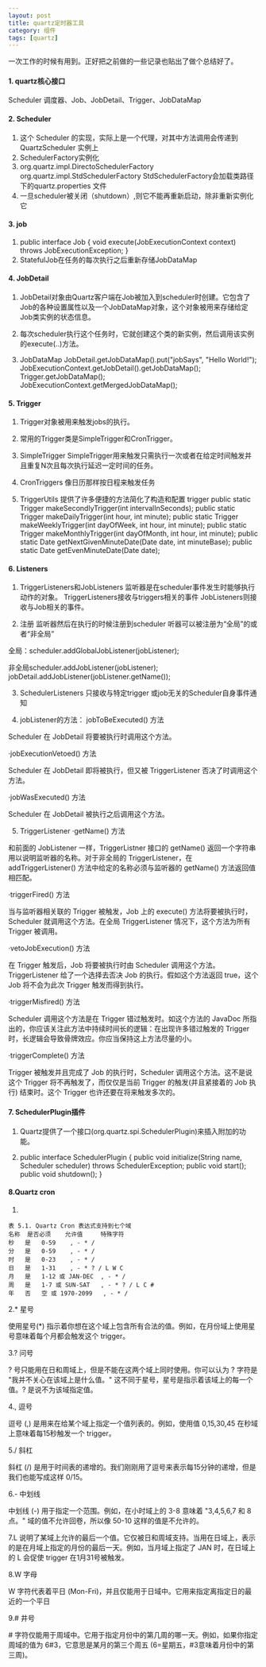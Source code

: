```yaml
---
layout: post
title: quartz定时器工具
category: 组件
tags: [quartz]
---
```


一次工作的时候有用到。正好把之前做的一些记录也贴出了做个总结好了。


#### 1. quartz核心接口

Scheduler 调度器、Job、JobDetail、Trigger、JobDataMap

#### 2. Scheduler
1. 这个 Scheduler 的实现，实际上是一个代理，对其中方法调用会传递到 QuartzScheduler 实例上
2. SchedulerFactory实例化
3. org.quartz.impl.DirectoSchedulerFactory  
  org.quartz.impl.StdSchedulerFactory
StdSchedulerFactory会加载类路径下的quartz.properties 文件
4. 一旦scheduler被关闭（shutdown）,则它不能再重新启动，除非重新实例化它
        
#### 3. job
1. public interface Job { void execute(JobExecutionContext context) throws JobExecutionException; }
2. StatefulJob在任务的每次执行之后重新存储JobDataMap

#### 4. JobDetail
1. JobDetail对象由Quartz客户端在Job被加入到scheduler时创建。它包含了Job的各种设置属性以及一个JobDataMap对象，这个对象被用来存储给定Job类实例的状态信息。

2. 每次scheduler执行这个任务时，它就创建这个类的新实例，然后调用该实例的execute(..)方法。

3. JobDataMap
JobDetail.getJobDataMap().put("jobSays", "Hello World!"); 
JobExecutionContext.getJobDetail().getJobDataMap(); 
Trigger.getJobDataMap();
JobExecutionContext.getMergedJobDataMap(); 

#### 5. Trigger
1. Trigger对象被用来触发jobs的执行。

2. 常用的Trigger类是SimpleTrigger和CronTrigger。

3. SimpleTrigger
SimpleTrigger用来触发只需执行一次或者在给定时间触发并且重复N次且每次执行延迟一定时间的任务。

4. CronTriggers
像日历那样按日程来触发任务

5. TriggerUtils
提供了许多便捷的方法简化了构造和配置 trigger
public static Trigger makeSecondlyTrigger(int intervalInSeconds);
public static Trigger makeDailyTrigger(int hour, int minute);
public static Trigger makeWeeklyTrigger(int dayOfWeek, int hour, int minute);
public static Trigger makeMonthlyTrigger(int dayOfMonth, int hour, int minute);
public static Date getNextGivenMinuteDate(Date date, int minuteBase);
public static Date getEvenMinuteDate(Date date);

#### 6. Listeners
1. TriggerListeners和JobListeners 
监听器是在scheduler事件发生时能够执行动作的对象。
TriggerListeners接收与triggers相关的事件
JobListeners则接收与Job相关的事件。

2. 注册
监听器然后在执行的时候注册到scheduler
听器可以被注册为“全局”的或者“非全局”

全局：scheduler.addGlobalJobListener(jobListener);   

非全局scheduler.addJobListener(jobListener);    
 jobDetail.addJobListener(jobListener.getName());  

3. SchedulerListeners
只接收与特定trigger 或job无关的Scheduler自身事件通知

4. jobListener的方法：
jobToBeExecuted() 方法

Scheduler 在 JobDetail 将要被执行时调用这个方法。

·jobExecutionVetoed() 方法

Scheduler 在 JobDetail 即将被执行，但又被 TriggerListener 否决了时调用这个方法。

·jobWasExecuted() 方法

Scheduler 在 JobDetail 被执行之后调用这个方法。

5. TriggerListener
·getName() 方法

和前面的 JobListener 一样，TriggerListner 接口的 getName() 返回一个字符串用以说明监听器的名称。对于非全局的 TriggerListener，在 addTriggerListener() 方法中给定的名称必须与监听器的 getName() 方法返回值相匹配。

·triggerFired() 方法

当与监听器相关联的 Trigger 被触发，Job 上的 execute() 方法将要被执行时，Scheduler 就调用这个方法。在全局 TriggerListener 情况下，这个方法为所有 Trigger 被调用。

·vetoJobExecution() 方法

在 Trigger 触发后，Job 将要被执行时由 Scheduler 调用这个方法。TriggerListener 给了一个选择去否决 Job 的执行。假如这个方法返回 true，这个 Job 将不会为此次 Trigger 触发而得到执行。

·triggerMisfired() 方法

Scheduler 调用这个方法是在 Trigger 错过触发时。如这个方法的 JavaDoc 所指出的，你应该关注此方法中持续时间长的逻辑：在出现许多错过触发的 Trigger 时，长逻辑会导致骨牌效应。你应当保持这上方法尽量的小。

·triggerComplete() 方法

Trigger 被触发并且完成了 Job 的执行时，Scheduler 调用这个方法。这不是说这个 Trigger 将不再触发了，而仅仅是当前 Trigger 的触发(并且紧接着的 Job 执行) 结束时。这个 Trigger 也许还要在将来触发多次的。

#### 7. SchedulerPlugin插件
1. Quartz提供了一个接口(org.quartz.spi.SchedulerPlugin)来插入附加的功能。

2. public interface SchedulerPlugin {
 public void initialize(String name, Scheduler scheduler) throws SchedulerException;
 public void start();
 public void shutdown();
}

#### 8.Quartz cron 
1.

```
表 5.1. Quartz Cron 表达式支持到七个域
名称 	是否必须 	允许值 	特殊字符
秒 	是 	0-59 	, - * /
分 	是 	0-59 	, - * /
时 	是 	0-23 	, - * /
日 	是 	1-31 	, - * ? / L W C
月 	是 	1-12 或 JAN-DEC 	, - * /
周 	是 	1-7 或 SUN-SAT 	, - * ? / L C #
年 	否 	空 或 1970-2099 	, - * /
```


2.* 星号

使用星号(*) 指示着你想在这个域上包含所有合法的值。例如，在月份域上使用星号意味着每个月都会触发这个 trigger。

3.? 问号

? 号只能用在日和周域上，但是不能在这两个域上同时使用。你可以认为 ? 字符是 "我并不关心在该域上是什么值。" 这不同于星号，星号是指示着该域上的每一个值。? 是说不为该域指定值。

4., 逗号

逗号 (,) 是用来在给某个域上指定一个值列表的。例如，使用值 0,15,30,45 在秒域上意味着每15秒触发一个 trigger。

5./ 斜杠

斜杠 (/) 是用于时间表的递增的。我们刚刚用了逗号来表示每15分钟的递增，但是我们也能写成这样 0/15。

6.- 中划线

中划线 (-) 用于指定一个范围。例如，在小时域上的 3-8 意味着 "3,4,5,6,7 和 8 点。"  域的值不允许回卷，所以像 50-10 这样的值是不允许的。

7.L 说明了某域上允许的最后一个值。它仅被日和周域支持。当用在日域上，表示的是在月域上指定的月份的最后一天。例如，当月域上指定了 JAN 时，在日域上的 L 会促使 trigger 在1月31号被触发。

8.W 字母

W 字符代表着平日 (Mon-Fri)，并且仅能用于日域中。它用来指定离指定日的最近的一个平日

9.# 井号

\# 字符仅能用于周域中。它用于指定月份中的第几周的哪一天。例如，如果你指定周域的值为 6#3，它意思是某月的第三个周五 (6=星期五，#3意味着月份中的第三周)。
